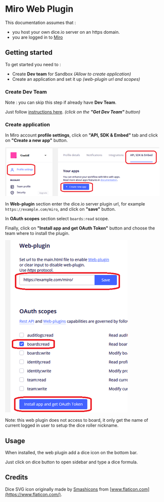 # Miro Web Plugin

This documentation assumes that :

* you host your own dice.io server on an https domain.
* you are logged in to [Miro](https://miro.com)

## Getting started

To get started you need to :

* Create __Dev team__ for Sandbox _(Allow to create application)_
* Create an application and set it up _(web-plugin url and scopes)_

### Create Dev Team

Note : you can skip this step if already have __Dev Team__.

Just follow [instructions here](https://developers.miro.com/docs/getting-started#section-step-1-get-developer-team). _(click on the __"Get Dev Team"__ button)_

### Create application

In Miro account __profile settings__, click on __"API, SDK & Embed"__ tab and click on __"Create a new app"__ button.

![profile settings](miro-profile.png)

In __Web-plugin__ section enter the dice.io server plugin url, for example `https://example.com/miro`, and click on __"save"__ button.

In __OAuth scopes__ section select `boards:read` scope.

Finally, click on __"Install app and get OAuth Token"__ button and choose the team where to install the plugin.

![app settings](miro-app.png)

Note: this web plugin does not access to board, it only get the name of current logged in user to setup the dice roller nickname.

## Usage

When installed, the web plugin add a dice icon on the bottom bar.

Just click on dice button to open sidebar and type a dice formula.

## Credits

Dice SVG icon originally made by [Smashicons](https://smashicons.com/) from [www.flaticon.com](https://www.flaticon.com/).
